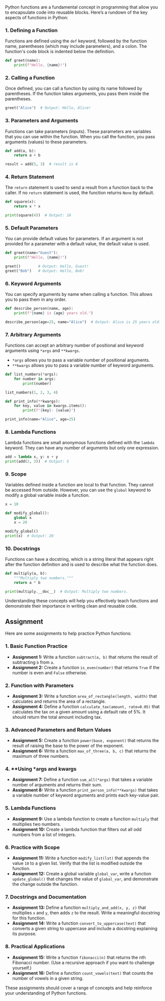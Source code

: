 Python functions are a fundamental concept in programming that allow you to encapsulate code into reusable blocks. Here’s a rundown of the key aspects of functions in Python:

### 1. **Defining a Function**
Functions are defined using the `def` keyword, followed by the function name, parentheses (which may include parameters), and a colon. The function's code block is indented below the definition.

```python
def greet(name):
    print(f"Hello, {name}!")
```

### 2. **Calling a Function**
Once defined, you can call a function by using its name followed by parentheses. If the function takes arguments, you pass them inside the parentheses.

```python
greet("Alice")  # Output: Hello, Alice!
```

### 3. **Parameters and Arguments**
Functions can take parameters (inputs). These parameters are variables that you can use within the function. When you call the function, you pass arguments (values) to these parameters.

```python
def add(a, b):
    return a + b

result = add(5, 3)  # result is 8
```

### 4. **Return Statement**
The `return` statement is used to send a result from a function back to the caller. If no `return` statement is used, the function returns `None` by default.

```python
def square(x):
    return x * x

print(square(4))  # Output: 16
```

### 5. **Default Parameters**
You can provide default values for parameters. If an argument is not provided for a parameter with a default value, the default value is used.

```python
def greet(name="Guest"):
    print(f"Hello, {name}!")

greet()        # Output: Hello, Guest!
greet("Bob")   # Output: Hello, Bob!
```

### 6. **Keyword Arguments**
You can specify arguments by name when calling a function. This allows you to pass them in any order.

```python
def describe_person(name, age):
    print(f"{name} is {age} years old.")

describe_person(age=25, name="Alice")  # Output: Alice is 25 years old.
```

### 7. **Arbitrary Arguments**
Functions can accept an arbitrary number of positional and keyword arguments using `*args` and `**kwargs`.

- `*args` allows you to pass a variable number of positional arguments.
- `**kwargs` allows you to pass a variable number of keyword arguments.

```python
def list_numbers(*args):
    for number in args:
        print(number)

list_numbers(1, 2, 3, 4)

def print_info(**kwargs):
    for key, value in kwargs.items():
        print(f"{key}: {value}")

print_info(name="Alice", age=25)
```

### 8. **Lambda Functions**
Lambda functions are small anonymous functions defined with the `lambda` keyword. They can have any number of arguments but only one expression.

```python
add = lambda x, y: x + y
print(add(2, 3))  # Output: 5
```

### 9. **Scope**
Variables defined inside a function are local to that function. They cannot be accessed from outside. However, you can use the `global` keyword to modify a global variable inside a function.

```python
x = 10

def modify_global():
    global x
    x = 20

modify_global()
print(x)  # Output: 20
```

### 10. **Docstrings**
Functions can have a docstring, which is a string literal that appears right after the function definition and is used to describe what the function does.

```python
def multiply(a, b):
    """Multiply two numbers."""
    return a * b

print(multiply.__doc__)  # Output: Multiply two numbers.
```

Understanding these concepts will help you effectively teach functions and demonstrate their importance in writing clean and reusable code.

## Assignment
Here are some assignments to help practice Python functions:

### 1. **Basic Function Practice**
- **Assignment 1:** Write a function `subtract(a, b)` that returns the result of subtracting `b` from `a`.
- **Assignment 2:** Create a function `is_even(number)` that returns `True` if the number is even and `False` otherwise.

### 2. **Function with Parameters**
- **Assignment 3:** Write a function `area_of_rectangle(length, width)` that calculates and returns the area of a rectangle.
- **Assignment 4:** Define a function `calculate_tax(amount, rate=0.05)` that calculates the tax on a given amount using a default rate of 5%. It should return the total amount including tax.

### 3. **Advanced Parameters and Return Values**
- **Assignment 5:** Create a function `power(base, exponent)` that returns the result of raising the base to the power of the exponent.
- **Assignment 6:** Write a function `max_of_three(a, b, c)` that returns the maximum of three numbers.

### 4. **Using *args and **kwargs**
- **Assignment 7:** Define a function `sum_all(*args)` that takes a variable number of arguments and returns their sum.
- **Assignment 8:** Write a function `print_person_info(**kwargs)` that takes a variable number of keyword arguments and prints each key-value pair.

### 5. **Lambda Functions**
- **Assignment 9:** Use a lambda function to create a function `multiply` that multiplies two numbers.
- **Assignment 10:** Create a lambda function that filters out all odd numbers from a list of integers.

### 6. **Practice with Scope**
- **Assignment 11:** Write a function `modify_list(lst)` that appends the value `10` to a given list. Verify that the list is modified outside the function.
- **Assignment 12:** Create a global variable `global_var`, write a function `update_global()` that changes the value of `global_var`, and demonstrate the change outside the function.

### 7. **Docstrings and Documentation**
- **Assignment 13:** Define a function `multiply_and_add(x, y, z)` that multiplies `x` and `y`, then adds `z` to the result. Write a meaningful docstring for this function.
- **Assignment 14:** Write a function `convert_to_uppercase(text)` that converts a given string to uppercase and include a docstring explaining its purpose.

### 8. **Practical Applications**
- **Assignment 15:** Write a function `fibonacci(n)` that returns the nth Fibonacci number. (Use a recursive approach if you want to challenge yourself.)
- **Assignment 16:** Define a function `count_vowels(text)` that counts the number of vowels in a given string.

These assignments should cover a range of concepts and help reinforce your understanding of Python functions.
